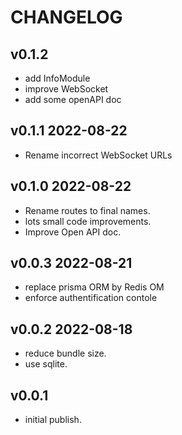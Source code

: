 # CHANGELOG

## v0.1.2 
- add InfoModule
- improve WebSocket
- add some openAPI doc

## v0.1.1 2022-08-22
- Rename incorrect WebSocket URLs

## v0.1.0 2022-08-22
- Rename routes to final names.
- lots small code improvements.
- Improve Open API doc.

## v0.0.3 2022-08-21
- replace prisma ORM by Redis OM
- enforce authentification contole

## v0.0.2 2022-08-18
- reduce bundle size.
- use sqlite.

## v0.0.1
- initial publish.

 

